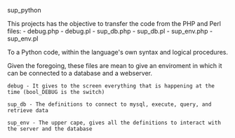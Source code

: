 sup_python

This projects has the objective to transfer the code from the PHP and Perl files: 
	- debug.php
	- debug.pl
	- sup_db.php
	- sup_db.pl
	- sup_env.php
	- sup_env.pl

To a Python code, within the language's own syntax and logical procedures.

Given the foregoing, these files are mean to give an enviroment in which it can be connected to a database and a webserver.

	debug - It gives to the screen everything that is happening at the time (bool_DEBUG is the switch)

	sup_db - The definitions to connect to mysql, execute, query, and retrieve data

	sup_env - The upper cape, gives all the definitions to interact with the server and the database
